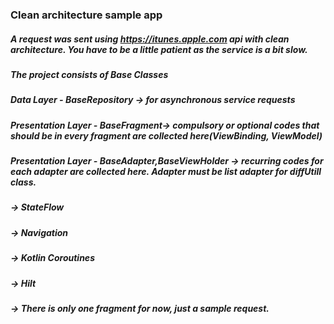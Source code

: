 ### Clean architecture sample app 

##### A request was sent using https://itunes.apple.com api with clean architecture. You have to be a little patient as the service is a bit slow.

##### The project consists of Base Classes

##### Data Layer - BaseRepository -> for asynchronous service requests
##### Presentation Layer - BaseFragment-> compulsory or optional codes that should be in every fragment are collected here(ViewBinding, ViewModel)     
##### Presentation Layer - BaseAdapter,BaseViewHolder  -> recurring codes for each adapter are collected here. Adapter must be list adapter for diffUtill class.
                   
##### -> StateFlow
##### -> Navigation
##### -> Kotlin Coroutines
##### -> Hilt

##### -> There is only one fragment for now, just a sample request.

